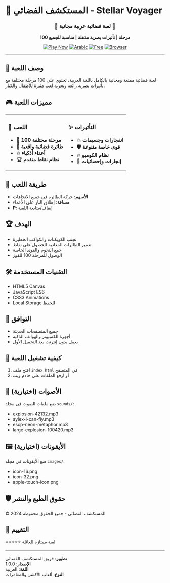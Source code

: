 # 🚀 المستكشف الفضائي - Stellar Voyager

<div align="center">
  <h3>🌟 لعبة فضائية عربية مجانية 🌟</h3>
  <p><strong>100 مرحلة | تأثيرات بصرية مذهلة | مناسبة للجميع</strong></p>
  
  [![Play Now](https://img.shields.io/badge/🎮_العب_الآن-أخضر?style=for-the-badge)](https://your-username.github.io/your-repo-name)
  [![Arabic](https://img.shields.io/badge/اللغة-العربية-blue?style=flat-square)]()
  [![Free](https://img.shields.io/badge/مجاني-100%25-green?style=flat-square)]()
  [![Browser](https://img.shields.io/badge/المتصفح-جميع_الأنواع-orange?style=flat-square)]()
</div>

---

## 🚀 وصف اللعبة
لعبة فضائية ممتعة ومجانية بالكامل باللغة العربية، تحتوي على 100 مرحلة مختلفة مع تأثيرات بصرية رائعة وتجربة لعب مثيرة للأطفال والكبار.

## 🎮 مميزات اللعبة

<table>
<tr>
<td width="50%">

### 🎯 اللعب
- 🌌 **100 مرحلة مختلفة**
- 🚀 **طائرة فضائية واقعية**
- 🔥 **أعداء أذكياء**
- 🏆 **نظام نقاط متقدم**

</td>
<td width="50%">

### ✨ التأثيرات
- 💥 **انفجارات وجسيمات**
- 🛡️ **قوى خاصة متنوعة**
- 🔥 **نظام الكومبو**
- 🏅 **إنجازات وإحصائيات**

</td>
</tr>
</table>

## 🎯 طريقة اللعب
- **الأسهم**: حركة الطائرة في جميع الاتجاهات
- **مسافة**: إطلاق النار على الأعداء
- **P**: إيقاف/متابعة اللعبة

## 🏆 الهدف
- تجنب الكويكبات والكواكب الخطيرة
- تدمير الطائرات المعادية للحصول على نقاط
- جمع النجوم والقوى الخاصة
- الوصول للمرحلة 100 للفوز

## 🛠️ التقنيات المستخدمة
- HTML5 Canvas
- JavaScript ES6
- CSS3 Animations
- Local Storage للحفظ

## 📱 التوافق
- جميع المتصفحات الحديثة
- أجهزة الكمبيوتر والهواتف الذكية
- يعمل بدون إنترنت بعد التحميل الأول

## 🚀 كيفية تشغيل اللعبة
1. افتح ملف `index.html` في المتصفح
2. أو ارفع الملفات على خادم ويب

## 🎵 الأصوات (اختيارية)
ضع ملفات الصوت في مجلد `sounds/`:
- explosion-42132.mp3
- aylex-i-can-fly.mp3
- escp-neon-metaphor.mp3
- large-explosion-100420.mp3

## 🖼️ الأيقونات (اختيارية)
ضع الأيقونات في مجلد `images/`:
- icon-16.png
- icon-32.png
- apple-touch-icon.png

## 🛡️ حقوق الطبع والنشر
© 2024 المستكشف الفضائي - جميع الحقوق محفوظة

## 🌟 التقييم
⭐⭐⭐⭐⭐ لعبة ممتازة للعائلة

---
**تطوير**: فريق المستكشف الفضائي  
**الإصدار**: 1.0.0  
**اللغة**: العربية  
**النوع**: ألعاب الأكشن والمغامرات